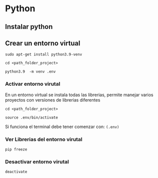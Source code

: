 # Python

## Instalar python


## Crear un entorno virtual
``` sudo apt-get install python3.9-venv ```

``` cd <path_folder_project> ```

``` python3.9  -m venv .env ```

### Activar entorno virutal

En un entorno virtual se instala todas las librerias, permite manejar varios proyectos con versiones de librerias diferentes

``` cd <path_folder_project> ```

``` source .env/bin/activate ```

Si funciona el terminal debe tener comenzar con:
``` (.env) ```
### Ver Librerias del entorno virutal

``` pip freeze ```

### Desactivar entorno virutal
``` deactivate ```

